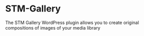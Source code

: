 # STM-Gallery
The STM Gallery WordPress plugin allows you to create original compositions of images of your media library
